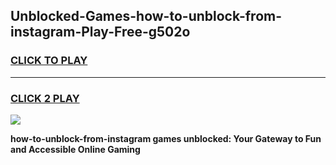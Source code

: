 
## Unblocked-Games-how-to-unblock-from-instagram-Play-Free-g502o
<h3>
<a href="https://premium76.site?title=how-to-unblock-from-instagram&ref=21A">CLICK TO PLAY</a></h3>
<hr>

<h3>
<a href="https://premium76.site?title=how-to-unblock-from-instagram&ref=21A">CLICK 2 PLAY</a>
  
</h3>

<a href="https://premium76.site?title=how-to-unblock-from-instagram&ref=21A"><img src="https://clearcache.store/games.png"></a>


**how-to-unblock-from-instagram games unblocked: Your Gateway to Fun and Accessible Online Gaming**
